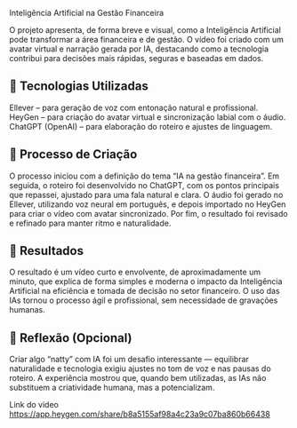 Inteligência Artificial na Gestão Financeira

O projeto apresenta, de forma breve e visual, como a Inteligência Artificial pode transformar a área financeira e de gestão.
O vídeo foi criado com um avatar virtual e narração gerada por IA, destacando como a tecnologia contribui para decisões mais rápidas, seguras e baseadas em dados.

## 🤖 Tecnologias Utilizadas
Ellever – para geração de voz com entonação natural e profissional.
HeyGen – para criação do avatar virtual e sincronização labial com o áudio.
ChatGPT (OpenAI) – para elaboração do roteiro e ajustes de linguagem.

## 🧐 Processo de Criação
O processo iniciou com a definição do tema “IA na gestão financeira”.
Em seguida, o roteiro foi desenvolvido no ChatGPT, com os pontos principais que repassei, ajustado para uma fala natural e clara.
O áudio foi gerado no Ellever, utilizando voz neural em português, e depois importado no HeyGen para criar o vídeo com avatar sincronizado.
Por fim, o resultado foi revisado e refinado para manter ritmo e naturalidade.

## 🚀 Resultados
O resultado é um vídeo curto e envolvente, de aproximadamente um minuto, que explica de forma simples e moderna o impacto da Inteligência Artificial na eficiência e tomada de decisão no setor financeiro.
O uso das IAs tornou o processo ágil e profissional, sem necessidade de gravações humanas.

## 💭 Reflexão (Opcional)
Criar algo “natty” com IA foi um desafio interessante — equilibrar naturalidade e tecnologia exigiu ajustes no tom de voz e nas pausas do roteiro.
A experiência mostrou que, quando bem utilizadas, as IAs não substituem a criatividade humana, mas a potencializam.

Link do video
https://app.heygen.com/share/b8a5155af98a4c23a9c07ba860b66438
